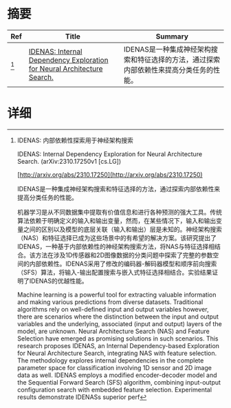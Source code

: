 # 摘要

| Ref | Title | Summary |
| --- | --- | --- |
| [^1] | [IDENAS: Internal Dependency Exploration for Neural Architecture Search.](http://arxiv.org/abs/2310.17250) | IDENAS是一种集成神经架构搜索和特征选择的方法，通过探索内部依赖性来提高分类任务的性能。 |

# 详细

[^1]: IDENAS: 内部依赖性探索用于神经架构搜索

    IDENAS: Internal Dependency Exploration for Neural Architecture Search. (arXiv:2310.17250v1 [cs.LG])

    [http://arxiv.org/abs/2310.17250](http://arxiv.org/abs/2310.17250)

    IDENAS是一种集成神经架构搜索和特征选择的方法，通过探索内部依赖性来提高分类任务的性能。

    

    机器学习是从不同数据集中提取有价值信息和进行各种预测的强大工具。传统算法依赖于明确定义的输入和输出变量，然而，在某些情况下，输入和输出变量之间的区别以及模型的底层关联（输入和输出）层是未知的。神经架构搜索（NAS）和特征选择已成为这些场景中的有希望的解决方案。该研究提出了IDENAS，一种基于内部依赖性的神经架构搜索方法，将NAS与特征选择相结合。该方法在涉及1D传感器和2D图像数据的分类问题中探索了完整的参数空间的内部依赖性。IDENAS采用了修改的编码器-解码器模型和顺序前向搜索（SFS）算法，将输入-输出配置搜索与嵌入式特征选择相结合。实验结果证明了IDENAS的优越性能。

    Machine learning is a powerful tool for extracting valuable information and making various predictions from diverse datasets. Traditional algorithms rely on well-defined input and output variables however, there are scenarios where the distinction between the input and output variables and the underlying, associated (input and output) layers of the model, are unknown. Neural Architecture Search (NAS) and Feature Selection have emerged as promising solutions in such scenarios. This research proposes IDENAS, an Internal Dependency-based Exploration for Neural Architecture Search, integrating NAS with feature selection. The methodology explores internal dependencies in the complete parameter space for classification involving 1D sensor and 2D image data as well. IDENAS employs a modified encoder-decoder model and the Sequential Forward Search (SFS) algorithm, combining input-output configuration search with embedded feature selection. Experimental results demonstrate IDENASs superior perf
    


